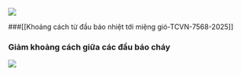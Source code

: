 
![](https://res.cloudinary.com/dcqf82eor/image/upload/f_auto/v1752134408/kysudienvn/ukawyoaofg14txb7z7sk.png)


###[[Khoảng cách từ đầu báo nhiệt tới miệng gió-TCVN-7568-2025]]

### Giảm khoảng cách giữa các đầu báo cháy
![](https://res.cloudinary.com/dcqf82eor/image/upload/f_auto/v1752464756/kysudienvn/ojvdhkuxivsq5djtjcq6.png)
